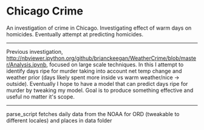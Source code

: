 # Chicago Crime
An investigation of crime in Chicago. Investigating effect of warm days on homicides. Eventually attempt at predicting homicides. 
____
Previous investigation, http://nbviewer.ipython.org/github/brianckeegan/WeatherCrime/blob/master/Analysis.ipynb, focused on large scale techniques. In this I attempt to identify days ripe for murder taking into account net temp change and weather prior (days likely spent more inside vs warm weather/nice -> outside). Eventually I hope to have a model that can predict days ripe for murder by tweaking my model. Goal is to produce something effective and useful no matter it's scope.
_____
parse_script fetches daily data from the NOAA for ORD (tweakable to different locales) and places in data folder
